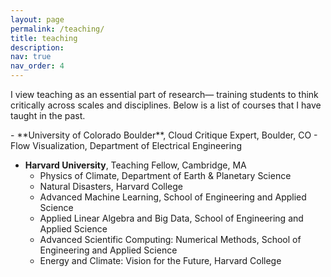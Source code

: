 ```yaml
---
layout: page
permalink: /teaching/
title: teaching
description: 
nav: true
nav_order: 4
---
```


I view teaching as an essential part of research— training students to think critically across scales and disciplines.
Below is a list of courses that I have taught in the past.

<div id="teaching-section">
- **University of Colorado Boulder**, Cloud Critique Expert, Boulder, CO
    - Flow Visualization, Department of Electrical Engineering

- **Harvard University**, Teaching Fellow, Cambridge, MA
	- Physics of Climate, Department of Earth & Planetary Science
    - Natural Disasters, Harvard College
    - Advanced Machine Learning, School of Engineering and Applied Science
    - Applied Linear Algebra and Big Data, School of Engineering and Applied Science
    - Advanced Scientific Computing: Numerical Methods, School of Engineering and Applied Science
    - Energy and Climate: Vision for the Future, Harvard College
</div>
